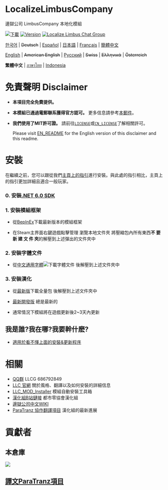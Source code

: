 # LocalizeLimbusCompany
邊獄公司 LimbusCompany 本地化模組

[![下載](https://img.shields.io/github/downloads/LocalizeLimbusCompany/LocalizeLimbusCompany/total.svg?label=下載)](../../releases)
[![Version](https://img.shields.io/github/release/LocalizeLimbusCompany/LocalizeLimbusCompany.svg?label=最新版)](../../releases/latest)
[![Localize Limbus Chat Group](https://img.shields.io/badge/加入-QQ頻道-blue?logo=tencent-qq)](https://pd.qq.com/s/fpzhrgdwo)

[한국어](https://limbuscompany.kr) | ~~Deutsch~~ | [Español](https://github.com/Dreams-Office/LimbusCompanySpanishTranslationTeam) | [日本語](https://limbuscompany.kr) | [Français](https://github.com/Eden-Office/LimbusCompanyBusFR) | [簡體中文](https://github.com/LocalizeLimbusCompany/LocalizeLimbusCompany)

[English](./.github/EN_README.md) | ~~American English~~ | [Русский](https://github.com/Crescent-Corporation/LimbusCompanyBusRUS) | ~~Swiss~~ | ~~Ελληνικά~~ | ~~Österreich~~

**繁體中文** | [ภาษาไทย](https://github.com/JoshSnappas/LocalizeLimbusCompanyTH) | [Indonesia](https://github.com/ArtefactX1/LocalizeLimbusID)
</div>

# 免責聲明 Disclaimer
- **本項目完全免費提供。**  
- **本模組已通過電郵聯系獲得官方認可。** 更多信息請參考[本郵件](https://www.zeroasso.top/docs/community/minutes/firstContact/)。  
- **我們使用了MIT許可證。** 請前往[`LICENSE`](./LICENSE)或[`CN_LICENSE`](./.github/CN_LICENSE)了解相關許可。  

   Please visit [EN_README](./.github/EN_README.md) for the English version of this disclaimer and this readme.

# 安裝
在繼續之前，您可以跟從我們[主頁上的指引](https://www.zeroasso.top/docs/category/%E5%BC%80%E5%A7%8B%E5%AE%89%E8%A3%85%E6%A8%A1%E7%BB%84)進行安裝。與此處的指引相比，主頁上的指引更加詳細且適合一般玩家。
### 0. 安裝[.NET 6.0 SDK](https://dotnet.microsoft.com/zh-cn/download/dotnet/thank-you/sdk-6.0.406-windows-x64-installer)
### 1. 安裝模組框架
   - 從[BepInEx](https://github.com/LocalizeLimbusCompany/BepInEx_For_LLC)下載最新版本的模組框架
   
   - 在Steam主界面右鍵遊戲點擊管理 瀏覽本地文件夾 將壓縮包內所有東西**不 要 新 建 文 件 夾**的解壓到上述彈出的文件夾中
### 2. 安裝字體文件
   - 從[中文通用字體![](https://img.shields.io/github/release/LocalizeLimbusCompany/LLC_ChineseFontAsset.svg?label=更新日期)](https://github.com/LocalizeLimbusCompany/LLC_ChineseFontAsset)下載字體文件 後解壓到上述文件夾中
### 3. 安裝漢化
   - 從[最新版](../../releases)下載全量包 後解壓到上述文件夾中
    
   - [最新開發版](../../actions/workflows/dev.yml) 總是最新的
   
   - 通常情況下模組將在遊戲更新後2~3天內更新
## 我是誰?我在哪?我要幹什麽?
   - [適用於看不懂上面的安裝&更新程序](../../../LLC_MOD_Installer)
# 相關
- [QQ群](https://jq.qq.com/?_wv=1027&k=5NE6Kvg2) LLCG 686792849
- [LLC 官網](https://www.zeroasso.top) 關於風格、翻譯以及如何安裝的詳細信息
- [LLC_MOD_Installer](../../../LLC_MOD_Installer) 模組自動安裝工具箱
- [漢化組B站鏈接](https://space.bilibili.com/1247764479) 都市零協會漢化組
- [邊獄公司中文WIKI](https://limbuscompany.huijiwiki.com)
- [ParaTranz 協作翻譯項目](https://paratranz.cn/projects/6860) 漢化組的最新進展
# 貢獻者
## 本倉庫
<a href="https://github.com/LocalizeLimbusCompany/LocalizeLimbusCompany/graphs/contributors">
  <img src="https://contrib.rocks/image?repo=LocalizeLimbusCompany/LocalizeLimbusCompany" />
</a>

## [譯文ParaTranz項目](https://paratranz.cn/projects/6860/leaderboard)
